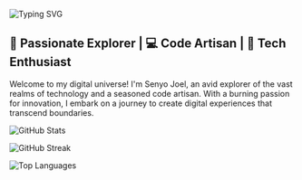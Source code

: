 ![Typing SVG](https://readme-typing-svg.herokuapp.com?font=Roboto&color=F83E77&size=40&center=true&vCenter=true&lines=I+am+a+Software+Engineer;I+am+a+Graphics+Designer;I+am+a+Mobile+App+Developer)

## 🚀 Passionate Explorer | 💻 Code Artisan | 🌟 Tech Enthusiast

Welcome to my digital universe! I'm Senyo Joel, an avid explorer of the vast realms of technology and a seasoned code artisan. With a burning passion for innovation, I embark on a journey to create digital experiences that transcend boundaries.




![GitHub Stats](https://github-readme-stats.vercel.app/api?username=Senyoj&show_icons=true&theme=radical)

![GitHub Streak](https://github-readme-streak-stats.herokuapp.com/?user=Senyoj&theme=dark)

![Top Languages](https://github-readme-stats.vercel.app/api/top-langs/?username=Senyoj&layout=compact&theme=dark)

